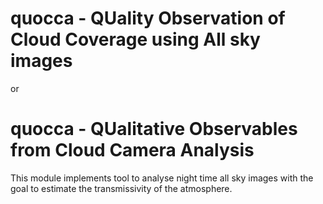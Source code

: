 # quocca - QUality Observation of Cloud Coverage using All sky images
or
# quocca - QUalitative Observables from Cloud Camera Analysis

This module implements tool to analyse night time all sky images with the goal to estimate the transmissivity of the atmosphere.
